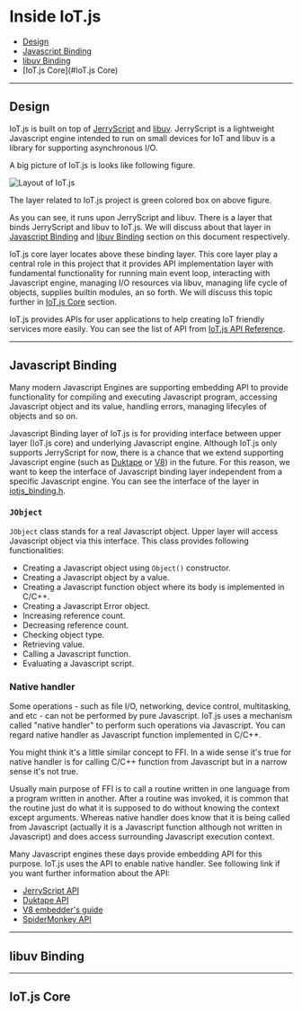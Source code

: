 # Inside IoT.js

* [Design](#design)
* [Javascript Binding](#javascript-binding)
* [libuv Binding](#libuv-binding)
* [IoT.js Core](#IoT.js Core)

***

## Design

IoT.js is built on top of [JerryScript](http://samsung.github.io/jerryscript) and [libuv](http://libuv.org). JerryScript is a lightweight Javascript engine intended to run on small devices for IoT and libuv is a library for supporting asynchronous I/O. 

A big picture of IoT.js is looks like following figure.
 
![Layout of IoT.js](https://github.com/Samsung/iotjs/blob/wikiattach/doc/InsideIoTjs/IoTjs_big_layout.jpg)

The layer related to IoT.js project is green colored box on above figure.

As you can see, it runs upon JerryScript  and libuv. There is a layer that binds JerryScript and libuv to IoT.js. We will discuss about that layer in [Javascript Binding](#javascript-binding) and [libuv Binding](#javascript-binding) section on this document respectively.

IoT.js core layer locates above these binding layer. This core layer play a central role in this project that it provides API implementation layer with fundamental functionality for running main event loop, interacting with Javascript engine, managing I/O resources via libuv, managing life cycle of objects, supplies builtin modules, an so forth. We will discuss this topic further in [IoT.js Core](#iotjs-core) section.

IoT.js provides APIs for user applications to help creating IoT friendly services more easily. You can see the list of API from [IoT.js API Reference](https://github.com/Samsung/iotjs/wiki/IoT.js%20API%20Reference).

***

## Javascript Binding

Many modern Javascript Engines are supporting embedding API to provide functionality for compiling and executing Javascript program, accessing Javascript object and its value, handling errors, managing lifecyles of objects and so on. 

Javascript Binding layer of IoT.js is for providing interface between upper layer (IoT.js core) and  underlying Javascript engine. Although IoT.js only supports JerryScript for now, there is a chance that we extend supporting Javascript engine (such as [Duktape](http://duktape.org/) or [V8](https://code.google.com/p/v8/)) in the future. For this reason, we want to keep the interface of Javascript binding layer independent from a specific Javascript engine. You can see the interface of the layer in [iotjs_binding.h](https://github.com/Samsung/iotjs/blob/master/src/iotjs_binding.h).

### `JObject`

`JObject` class stands for a real Javascript object. Upper layer will access Javascript object via this interface. This class provides following functionalities:

* Creating a Javascript object using `Object()` constructor.
* Creating a Javascript object by a value.
* Creating a Javascript function object where its body is implemented in C/C++.
* Creating a Javascript Error object.
* Increasing reference count.
* Decreasing reference count.
* Checking object type.
* Retrieving value.
* Calling a Javascript function.
* Evaluating a Javascript script.


### Native handler

Some operations - such as file I/O, networking, device control, multitasking, and etc - can not be performed by pure Javascript. IoT.js uses a mechanism called "native handler" to perform such operations via Javascript. You can regard native handler as Javascript function implemented in C/C++.

You might think it's a little similar concept to FFI. In a wide sense it's true for native handler is for calling C/C++ function from Javascript but in a narrow sense it's not true.

Usually main purpose of FFI is to call a routine written in one language from a program written in another. After a routine was invoked, it is common that the routine just do what it is supposed to do without knowing the context except arguments. Whereas native handler does know that it is being called from Javascript (actually it is a Javascript function although not written in Javascript) and does access surrounding Javascript execution context.

Many Javascript engines these days provide embedding API for this purpose. IoT.js uses the API to enable native handler. See following link if you want further information about the API:
 * [JerryScript API](https://samsung.github.io/jerryscript/API/)
 * [Duktape API](http://duktape.org/api.html)
 * [V8 embedder's guide](https://developers.google.com/v8/embed)
 * [SpiderMonkey API](https://developer.mozilla.org/en-US/docs/Mozilla/Projects/SpiderMonkey/JSAPI_reference)


***

## libuv Binding

***

## IoT.js Core